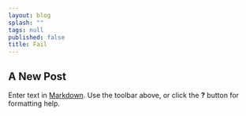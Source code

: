```yaml
---
layout: blog
splash: ""
tags: null
published: false
title: Fail
---
```


## A New Post

Enter text in [Markdown](http://daringfireball.net/projects/markdown/). Use the toolbar above, or click the **?** button for formatting help.
